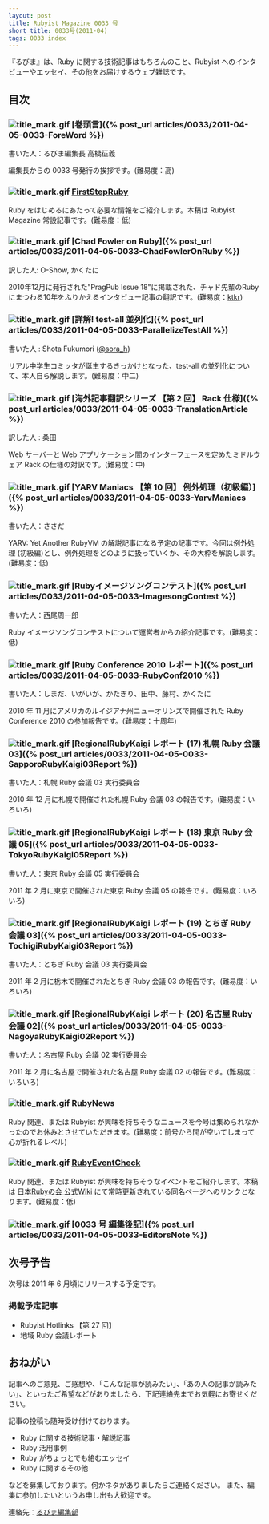 ```yaml
---
layout: post
title: Rubyist Magazine 0033 号
short_title: 0033号(2011-04)
tags: 0033 index
---
```



『るびま』は、Ruby に関する技術記事はもちろんのこと、Rubyist へのインタビューやエッセイ、その他をお届けするウェブ雑誌です。

## 目次

### ![title_mark.gif]({{site.baseurl}}/images/title_mark.gif) [巻頭言]({% post_url articles/0033/2011-04-05-0033-ForeWord %})

書いた人：るびま編集長 高橋征義

編集長からの 0033 号発行の挨拶です。(難易度：高)

### ![title_mark.gif]({{site.baseurl}}/images/title_mark.gif) [FirstStepRuby](https://github.com/rubima/rubima/blob/master/first_step_ruby/first-step-ruby-2.0.md)

Ruby をはじめるにあたって必要な情報をご紹介します。本稿は Rubyist Magazine 常設記事です。(難易度：低)

### ![title_mark.gif]({{site.baseurl}}/images/title_mark.gif) [Chad Fowler on Ruby]({% post_url articles/0033/2011-04-05-0033-ChadFowlerOnRuby %})

訳した人: O-Show, かくたに

2010年12月に発行された"PragPub Issue 18"に掲載された、チャド先輩のRubyにまつわる10年をふりかえるインタビュー記事の翻訳です。(難易度：[ktkr](http://twitter.com/chadfowler/status/25074213271))

### ![title_mark.gif]({{site.baseurl}}/images/title_mark.gif) [詳解! test-all 並列化]({% post_url articles/0033/2011-04-05-0033-ParallelizeTestAll %})

書いた人 : Shota Fukumori ([@sora_h](http://twitter.com/sora_h))

リアル中学生コミッタが誕生するきっかけとなった、test-all の並列化について、本人自ら解説します。(難易度：中二)

### ![title_mark.gif]({{site.baseurl}}/images/title_mark.gif) [海外記事翻訳シリーズ 【第 2 回】 Rack 仕様]({% post_url articles/0033/2011-04-05-0033-TranslationArticle %})

訳した人 : 桑田

Web サーバーと Web アプリケーション間のインターフェースを定めたミドルウェア Rack の仕様の対訳です。(難易度：中)

### ![title_mark.gif]({{site.baseurl}}/images/title_mark.gif) [YARV Maniacs 【第 10 回】 例外処理（初級編）]({% post_url articles/0033/2011-04-05-0033-YarvManiacs %})

書いた人：ささだ

YARV: Yet Another RubyVM の解説記事になる予定の記事です。今回は例外処理 (初級編)とし、例外処理をどのように扱っていくか、その大枠を解説します。 (難易度：低)

### ![title_mark.gif]({{site.baseurl}}/images/title_mark.gif) [Rubyイメージソングコンテスト]({% post_url articles/0033/2011-04-05-0033-ImagesongContest %})

書いた人：西尾周一郎

Ruby イメージソングコンテストについて運営者からの紹介記事です。(難易度：低)

### ![title_mark.gif]({{site.baseurl}}/images/title_mark.gif) [Ruby Conference 2010 レポート]({% post_url articles/0033/2011-04-05-0033-RubyConf2010 %})

書いた人：しまだ、いがいが、かたぎり、田中、藤村、かくたに

2010 年 11 月にアメリカのルイジアナ州ニューオリンズで開催された Ruby Conference 2010 の参加報告です。(難易度：十周年)

### ![title_mark.gif]({{site.baseurl}}/images/title_mark.gif) [RegionalRubyKaigi レポート (17) 札幌 Ruby 会議 03]({% post_url articles/0033/2011-04-05-0033-SapporoRubyKaigi03Report %})

書いた人：札幌 Ruby 会議 03 実行委員会

2010 年 12 月に札幌で開催された札幌 Ruby 会議 03 の報告です。(難易度：いろいろ)

### ![title_mark.gif]({{site.baseurl}}/images/title_mark.gif) [RegionalRubyKaigi レポート (18) 東京 Ruby 会議 05]({% post_url articles/0033/2011-04-05-0033-TokyoRubyKaigi05Report %})

書いた人：東京 Ruby 会議 05 実行委員会

2011 年 2 月に東京で開催された東京 Ruby 会議 05 の報告です。(難易度：いろいろ)

### ![title_mark.gif]({{site.baseurl}}/images/title_mark.gif) [RegionalRubyKaigi レポート (19) とちぎ Ruby 会議 03]({% post_url articles/0033/2011-04-05-0033-TochigiRubyKaigi03Report %})

書いた人：とちぎ Ruby 会議 03 実行委員会

2011 年 2 月に栃木で開催されたとちぎ Ruby 会議 03 の報告です。(難易度：いろいろ)

### ![title_mark.gif]({{site.baseurl}}/images/title_mark.gif) [RegionalRubyKaigi レポート (20) 名古屋 Ruby 会議 02]({% post_url articles/0033/2011-04-05-0033-NagoyaRubyKaigi02Report %})

書いた人：名古屋 Ruby 会議 02 実行委員会

2011 年 2 月に名古屋で開催された名古屋 Ruby 会議 02 の報告です。(難易度：いろいろ)

### ![title_mark.gif]({{site.baseurl}}/images/title_mark.gif) RubyNews

Ruby 関連、または Rubyist が興味を持ちそうなニュースを今号は集められなかったのでお休みとさせていただきます。(難易度：前号から間が空いてしまって心が折れるレベル)

### ![title_mark.gif]({{site.baseurl}}/images/title_mark.gif) [RubyEventCheck](http://jp.rubyist.net/?RubyEventCheck)

Ruby 関連、または Rubyist が興味を持ちそうなイベントをご紹介します。本稿は [日本Rubyの会 公式Wiki](http://jp.rubyist.net/) にて常時更新されている同名ページへのリンクとなります。(難易度：低)

### ![title_mark.gif]({{site.baseurl}}/images/title_mark.gif) [0033 号 編集後記]({% post_url articles/0033/2011-04-05-0033-EditorsNote %})

## 次号予告

次号は 2011 年 6 月頃にリリースする予定です。

### 掲載予定記事

* Rubyist Hotlinks 【第 27 回】
* 地域 Ruby 会議レポート


## おねがい

記事へのご意見、ご感想や、「こんな記事が読みたい」、「あの人の記事が読みたい」、といったご希望などがありましたら、下記連絡先までお気軽にお寄せください。

記事の投稿も随時受け付けております。

* Ruby に関する技術記事・解説記事
* Ruby 活用事例
* Ruby がちょっとでも絡むエッセイ
* Ruby に関するその他


などを募集しております。何かネタがありましたらご連絡ください。
また、編集に参加したいというお申し出も大歓迎です。

連絡先：[るびま編集部](mailto:magazine@ruby-no-kai.org)


